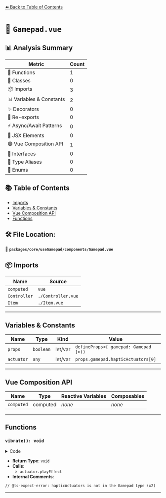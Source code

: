 [⬅️ Back to Table of Contents](../../../../index.md)

# 📄 `Gamepad.vue`

## 📊 Analysis Summary

| Metric | Count |
|--------|-------|
| 🔧 Functions | 1 |
| 🧱 Classes | 0 |
| 📦 Imports | 3 |
| 📊 Variables & Constants | 2 |
| ✨ Decorators | 0 |
| 🔄 Re-exports | 0 |
| ⚡ Async/Await Patterns | 0 |
| 💠 JSX Elements | 0 |
| 🟢 Vue Composition API | 1 |
| 📐 Interfaces | 0 |
| 📑 Type Aliases | 0 |
| 🎯 Enums | 0 |

## 📚 Table of Contents

- [Imports](#imports)
- [Variables & Constants](#variables-constants)
- [Vue Composition API](#vue-composition-api)
- [Functions](#functions)

## 🛠️ File Location:
📂 **`packages/core/useGamepad/components/Gamepad.vue`**

## 📦 Imports

| Name | Source |
|------|--------|
| `computed` | `vue` |
| `Controller` | `./Controller.vue` |
| `Item` | `./Item.vue` |


---

## Variables & Constants

| Name | Type | Kind | Value | Exported |
|------|------|------|-------|----------|
| `props` | `boolean` | let/var | `defineProps<{ gamepad: Gamepad }>()` | ✗ |
| `actuator` | `any` | let/var | `props.gamepad.hapticActuators[0]` | ✗ |


---

## Vue Composition API

| Name | Type | Reactive Variables | Composables |
|------|------|-------------------|-------------|
| `computed` | computed | *none* | *none* |


---

## Functions

### `vibrate(): void`

<details><summary>Code</summary>

```ts
function vibrate() {
  if (supportsVibration.value) {
    // @ts-expect-error: hapticActuators is not in the Gamepad type
    const actuator: any = props.gamepad.hapticActuators[0]
    actuator.playEffect('dual-rumble', {
      startDelay: 0,
      duration: 1000,
      weakMagnitude: 1,
      strongMagnitude: 1,
    })
  }
}
```
</details>

- **Return Type**: `void`
- **Calls**:
  - `actuator.playEffect`
- **Internal Comments**:
```
// @ts-expect-error: hapticActuators is not in the Gamepad type (x2)
```


---